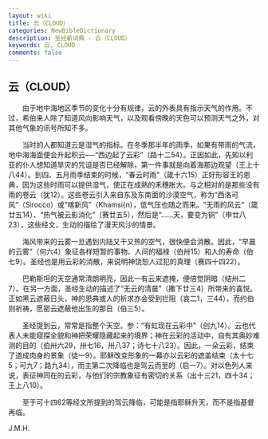 ```yaml
---
layout: wiki
title: 云（CLOUD）
categories: NewBibleDictionary
description: 圣经新词典 - 云（CLOUD）
keywords: 云, CLOUD
comments: false
---
```


## 云（CLOUD）

　　由于地中海地区季节的变化十分有规律，云的外表具有指示天气的作用。不过，希伯来人除了知道风向影响天气，以及观看傍晚的天色可以预测天气之外，对其他气象的讯号所知不多。

　　当时的人都知道云是湿气的指标。在冬季那半年的雨季，如果有带雨的气流，地中海海面便会升起积云──“西边起了云彩”（路十二54）。正因如此，先知以利亚的仆人想知道旱灾的咒诅是否已经解除，第一件事就是向着海那边观望（王上十八44）。到四、五月雨季结束的时候，“春云时雨”（箴十六15）正好形容王的恩典，因为这些时雨可以提供湿气，使正在成熟的禾穗胀大。与之相对的是那些没有雨的卷云（犹12）。这些卷云引入来自东及东南面的沙漠空气，称为“西洛可风”（Sirocco）或“喀新风”（Khamsi{n），低气压也随之而来。“无雨的风云”（箴廿五14）、“热气被云影消化”（赛廿五5），然后是“……天，要变为铜”（申廿八23），这些经文，生动的描绘了漫天风沙的情景。

　　海风带来的云雾一旦遇到内陆又干又热的空气，很快便会消散。因此，“早晨的云雾”（何六4）象征各样短暂的事物、人间的福禄（伯卅15）和人的寿命（伯七9）。圣经也是用云彩的消散，来说明神饶恕人过犯的真理（赛四十四22）。

　　巴勒斯坦的天空通常清朗明亮，因此一有云来遮掩，便倍觉阴暗（结卅二7）。在另一方面，圣经生动的描述了“无云的清晨”（撒下廿三4）所带来的喜悦。正如黑云遮蔽日头，神的恩典或人的祈求亦会受到拦阻（哀二1，三44），而约伯则祈祷，愿密云遮蔽他出生的那日（伯三5）。

　　圣经提到云，常常是指整个天空。参：“有虹现在云彩中”（创九14）。云也代表人未能窥探全貌和神把荣耀隐藏起来的境界；神在云彩的活动中，自有其奥妙难测的目的（伯卅六29，卅七16，卅八37；诗七十八23）。因此，一朵云彩，结束了道成肉身的景象（徒一9）。耶稣改变形象的一幕亦以云彩的遮盖结束（太十七5；可九7；路九34），而主第二次降临也是驾云而至的（启一7）。对以色列人来说，表征神同在的云彩，与他们的宗教象征有密切的关系（出十三21，四十34；王上八10）。

　　至于可十四62等经文所提到的驾云降临，可能是指耶稣升天，而不是指基督再临。

J.M.H.






